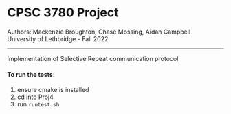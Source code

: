 # CPSC 3780 Project  

Authors: Mackenzie Broughton, Chase Mossing, Aidan Campbell  
University of Lethbridge - Fall 2022  

---
Implementation of Selective Repeat communication protocol

#### To run the tests:
1. ensure cmake is installed
2. cd into Proj4
3. run `runtest.sh`